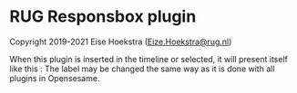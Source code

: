# RUG Responsbox plugin

Copyright 2019-2021 Eise Hoekstra (<Eize.Hoekstra@rug.nl>)

When this plugin is inserted in the timeline or selected, it will present itself like this :
The label may be changed the same way as it is done with all plugins in Opensesame.

[opensesame]: http://www.cogsci.nl/opensesame
[EVT/RSP_home]: https://github.com/markspan/EventExchanger
